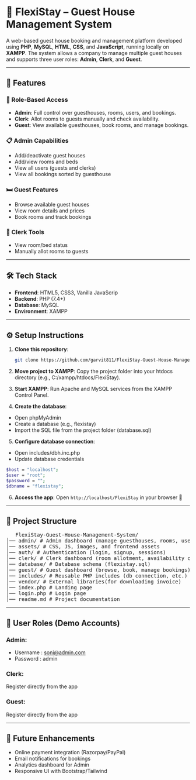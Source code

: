 # 🏨 FlexiStay – Guest House Management System

A web-based guest house booking and management platform developed using **PHP**, **MySQL**, **HTML**, **CSS**, and **JavaScript**, running locally on **XAMPP**. The system allows a company to manage multiple guest houses and supports three user roles: **Admin**, **Clerk**, and **Guest**.

---

## 🚀 Features

### 👤 Role-Based Access
- **Admin**: Full control over guesthouses, rooms, users, and bookings.
- **Clerk**: Allot rooms to guests manually and check availability.
- **Guest**: View available guesthouses, book rooms, and manage bookings.

### 📋 Admin Capabilities
- Add/deactivate guest houses
- Add/view rooms and beds
- View all users (guests and clerks)
- View all bookings sorted by guesthouse

### 🛏️ Guest Features
- Browse available guest houses
- View room details and prices
- Book rooms and track bookings

### 🧾 Clerk Tools
- View room/bed status
- Manually allot rooms to guests

---

## 🛠️ Tech Stack

- **Frontend**: HTML5, CSS3, Vanilla JavaScrip
- **Backend**: PHP (7.4+)
- **Database**: MySQL
- **Environment**: XAMPP

---

## ⚙️ Setup Instructions

1. **Clone this repository**:
   ```bash
   git clone https://github.com/garvit811/FlexiStay-Guest-House-Management-System
   ```
2. **Move project to XAMPP**:
Copy the project folder into your htdocs directory (e.g., C:/xampp/htdocs/FlexiStay).

3. **Start XAMPP**:
Run Apache and MySQL services from the XAMPP Control Panel.

4. **Create the database**:
- Open phpMyAdmin
- Create a database (e.g., flexistay)
- Import the SQL file from the project folder (database.sql)

5. **Configure database connection**:
- Open includes/dbh.inc.php
- Update database credentials
```bash
$host = "localhost";
$user = "root";
$password = "";
$dbname = "flexistay";
```

6. **Access the app**:
Open ``` http://localhost/FlexiStay ``` in your browser 🎉

---

## 📂 Project Structure
<pre>
   FlexiStay-Guest-House-Management-System/
│── admin/ # Admin dashboard (manage guesthouses, rooms, users, bookings)
│── assets/ # CSS, JS, images, and frontend assets
│── auth/ # Authentication (login, signup, sessions)
│── clerk/ # Clerk dashboard (room allotment, availability check)
│── database/ # Database schema (flexistay.sql)
│── guest/ # Guest dashboard (browse, book, manage bookings)
│── includes/ # Reusable PHP includes (db connection, etc.)
│── vendor/ # External libraries(for downloading invoice)
│── index.php # Landing page
│── login.php # Login page
│── readme.md # Project documentation
</pre>

---

## 👥 User Roles (Demo Accounts)
### Admin: 
- Username : soni@admin.com
- Password : admin
### Clerk:
Register directly from the app
### Guest:
Register directly from the app

---

## 🚀 Future Enhancements
- Online payment integration (Razorpay/PayPal)
- Email notifications for bookings
- Analytics dashboard for Admin
- Responsive UI with Bootstrap/Tailwind
